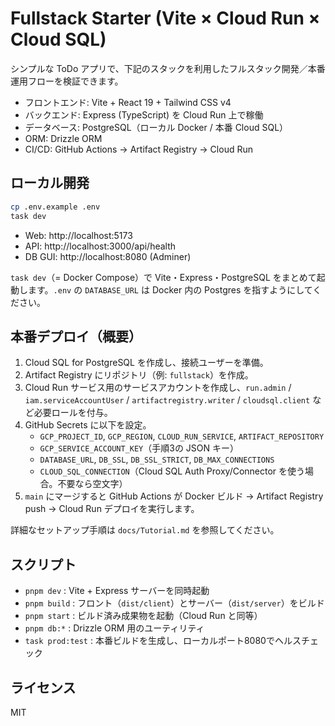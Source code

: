 # Fullstack Starter (Vite × Cloud Run × Cloud SQL)

シンプルな ToDo アプリで、下記のスタックを利用したフルスタック開発／本番運用フローを検証できます。

- フロントエンド: Vite + React 19 + Tailwind CSS v4
- バックエンド: Express (TypeScript) を Cloud Run 上で稼働
- データベース: PostgreSQL（ローカル Docker / 本番 Cloud SQL）
- ORM: Drizzle ORM
- CI/CD: GitHub Actions → Artifact Registry → Cloud Run

## ローカル開発

```bash
cp .env.example .env
task dev
```

- Web: http://localhost:5173
- API: http://localhost:3000/api/health
- DB GUI: http://localhost:8080 (Adminer)

`task dev`（= Docker Compose）で Vite・Express・PostgreSQL をまとめて起動します。`.env` の `DATABASE_URL` は Docker 内の Postgres を指すようにしてください。

## 本番デプロイ（概要）

1. Cloud SQL for PostgreSQL を作成し、接続ユーザーを準備。
2. Artifact Registry にリポジトリ（例: `fullstack`）を作成。
3. Cloud Run サービス用のサービスアカウントを作成し、`run.admin` / `iam.serviceAccountUser` / `artifactregistry.writer` / `cloudsql.client` など必要ロールを付与。
4. GitHub Secrets に以下を設定。
   - `GCP_PROJECT_ID`, `GCP_REGION`, `CLOUD_RUN_SERVICE`, `ARTIFACT_REPOSITORY`
   - `GCP_SERVICE_ACCOUNT_KEY`（手順3の JSON キー）
   - `DATABASE_URL`, `DB_SSL`, `DB_SSL_STRICT`, `DB_MAX_CONNECTIONS`
   - `CLOUD_SQL_CONNECTION`（Cloud SQL Auth Proxy/Connector を使う場合。不要なら空文字）
5. `main` にマージすると GitHub Actions が Docker ビルド → Artifact Registry push → Cloud Run デプロイを実行します。

詳細なセットアップ手順は `docs/Tutorial.md` を参照してください。

## スクリプト

- `pnpm dev` : Vite + Express サーバーを同時起動
- `pnpm build` : フロント（`dist/client`）とサーバー（`dist/server`）をビルド
- `pnpm start` : ビルド済み成果物を起動（Cloud Run と同等）
- `pnpm db:*` : Drizzle ORM 用のユーティリティ
- `task prod:test` : 本番ビルドを生成し、ローカルポート8080でヘルスチェック

## ライセンス

MIT
